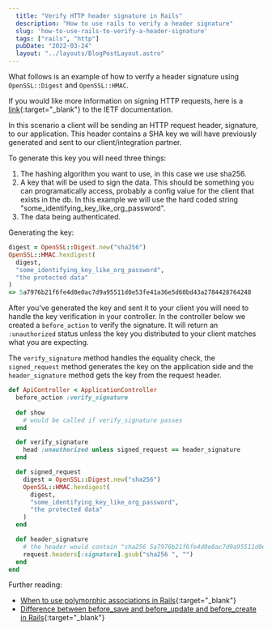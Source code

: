 ```yaml
---
  title: "Verify HTTP header signature in Rails"
  description: "How to use rails to verify a header signature"
  slug: 'how-to-use-rails-to-verify-a-header-signature'
  tags: ["rails", "http"]
  pubDate: "2022-03-24"
  layout: "../layouts/BlogPostLayout.astro"
---
```


What follows is an example of how to verify a header signature using `OpenSSL::Digest` and `OpenSSL::HMAC`.

If you would like more information on signing HTTP requests, here is a [link](https://tools.ietf.org/id/draft-cavage-http-signatures-07.html){:target="_blank"} to the IETF documentation.

In this scenario a client will be sending an HTTP request header, signature, to our application. This header contains a SHA key we will have previously generated and sent to our client/integration partner. 

To generate this key you will need three things:
1. The hashing algorithm you want to use, in this case we use sha256.
2. A key that will be used to sign the data. This should be something you can programatically access, probably a config value for the client that exists in the db. In this example we will use the hard coded string "some_identifying_key_like_org_password".
3. The data being authenticated.

Generating the key:
```ruby
digest = OpenSSL::Digest.new("sha256")
OpenSSL::HMAC.hexdigest(
  digest,
  "some_identifying_key_like_org_password",
  "the protected data"
)
=> 5a7976b21f6fe4d0e0ac7d9a95511d0e53fe41a36e5d60bd43a2784428764248
```

After you've generated the key and sent it to your client you will need to handle the key verification in your controller. In the controller below we created a `before_action` to verify the signature. It will return an `:unauthorized` status unless the key you distributed to your client matches what you are expecting. 

The `verify_signature` method handles the equality check, the `signed_request` method generates the key on the application side and the `header_signature` method gets the key from the request header.

```ruby
def ApiController < ApplicationController
  before_action :verify_signature
  
  def show
    # would be called if verify_signature passes
  end

  def verify_signature
    head :unauthorized unless signed_request == header_signature
  end

  def signed_request
    digest = OpenSSL::Digest.new("sha256")
    OpenSSL::HMAC.hexdigest(
      digest,
      "some_identifying_key_like_org_password",
      "the protected data"
    )
  end

  def header_signature  
    # the header would contain "sha256 5a7976b21f6fe4d0e0ac7d9a95511d0e53fe41a36e5d60bd43a2784428764248"
    request.headers[:signature].gsub("sha256 ", "")
  end
end
```

Further reading:
- [When to use polymorphic associations in Rails](https://www.devdecks.io/2022-when-to-use-polymorphic-associations-rails){:target="_blank"}
- [Difference between before_save and before_update and before_create in Rails](https://www.devdecks.io/2022-before-save-vs-before-update-or-create-in-rails){:target="_blank"}
